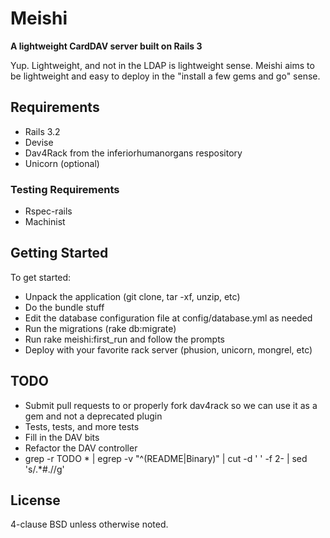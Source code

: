 # Meishi

__A lightweight CardDAV server built on Rails 3__

Yup.  Lightweight, and not in the LDAP is lightweight sense.  Meishi aims to be lightweight and easy to deploy in the "install a few gems and go" sense.

## Requirements

* Rails 3.2
* Devise
* Dav4Rack from the inferiorhumanorgans respository
* Unicorn (optional)

### Testing Requirements
* Rspec-rails
* Machinist

## Getting Started

To get started:

* Unpack the application (git clone, tar -xf, unzip, etc)
* Do the bundle stuff
* Edit the database configuration file at config/database.yml as needed
* Run the migrations (rake db:migrate)
* Run rake meishi:first_run and follow the prompts
* Deploy with your favorite rack server (phusion, unicorn, mongrel, etc)

## TODO

* Submit pull requests to or properly fork dav4rack so we can use it as a gem and not a deprecated plugin
* Tests, tests, and more tests
* Fill in the DAV bits
* Refactor the DAV controller
* grep -r TODO * | egrep -v "^(README|Binary)" | cut -d ' ' -f 2- | sed 's/.*#.//g'

## License

4-clause BSD unless otherwise noted.